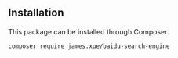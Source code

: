## Installation

This package can be installed through Composer.

```
composer require james.xue/baidu-search-engine
```